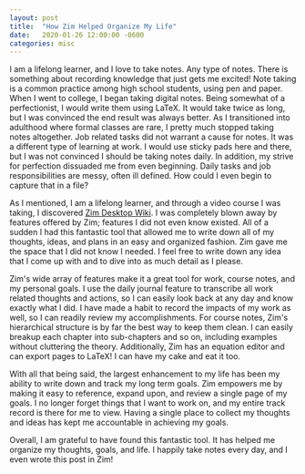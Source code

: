 ```yaml
---
layout: post
title:  "How Zim Helped Organize My Life"
date:   2020-01-26 12:00:00 -0600
categories: misc
---
```

I am a lifelong learner, and I love to take notes. Any type of
notes. There is something about recording knowledge that just gets
me excited! Note taking is a common practice among high school
students, using pen and paper. When I went to college, I began
taking digital notes. Being somewhat of a perfectionist, I would
write them using LaTeX. It would take twice as long, but I was
convinced the end result was always better. As I transitioned into
adulthood where formal classes are rare, I pretty much stopped
taking notes altogether. Job related tasks did not warrant a cause
for notes. It was a different type of learning at work. I would use
sticky pads here and there, but I was not convinced I should be
taking notes daily. In addition, my strive for perfection dissuaded
me from even beginning. Daily tasks and job responsibilities are
messy, often ill defined. How could I even begin to capture that
in a file?

As I mentioned, I am a lifelong learner, and through a video course
I was taking, I discovered [Zim Desktop Wiki](https://zim-wiki.org/).
I was completely blown away by features offered by Zim; features I
did not even know existed. All of a sudden I had this fantastic
tool that allowed me to write down all of my thoughts, ideas, and
plans in an easy and organized fashion. Zim gave me the space that
I did not know I needed. I feel free to write down any idea that I
come up with and to dive into as much detail as I please.

Zim's wide array of features make it a great tool for work, course
notes, and my personal goals. I use the daily journal feature to
transcribe all work related thoughts and actions, so I can easily
look back at any day and know exactly what I did. I have made a
habit to record the impacts of my work as well, so I can readily
review my accomplishments. For course notes, Zim's hierarchical
structure is by far the best way to keep them clean. I can easily
breakup each chapter into sub-chapters and so on, including examples
without cluttering the theory. Additionally, Zim has an equation
editor and can export pages to LaTeX! I can have my cake and eat
it too.

With all that being said, the largest enhancement to my life has
been my ability to write down and track my long term goals. Zim
empowers me by making it easy to reference, expand upon, and review
a single page of my goals. I no longer forget things that I want
to work on, and my entire track record is there for me to view.
Having a single place to collect my thoughts and ideas has kept me
accountable in achieving my goals.

Overall, I am grateful to have found this fantastic tool. It has
helped me organize my thoughts, goals, and life. I happily take
notes every day, and I even wrote this post in Zim!
